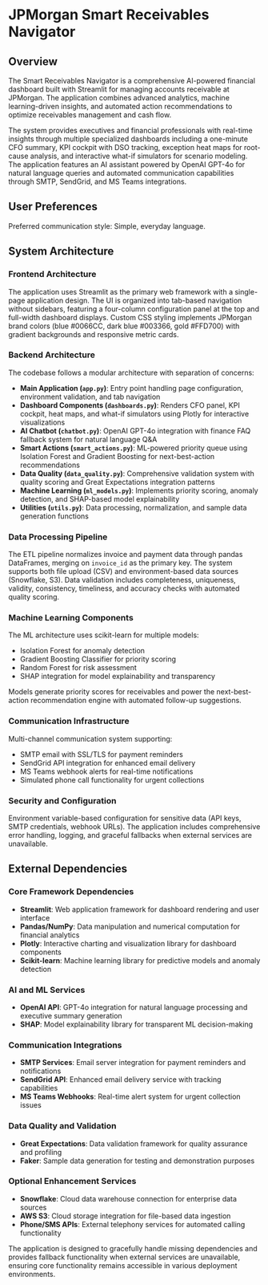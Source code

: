 # JPMorgan Smart Receivables Navigator

## Overview

The Smart Receivables Navigator is a comprehensive AI-powered financial dashboard built with Streamlit for managing accounts receivable at JPMorgan. The application combines advanced analytics, machine learning-driven insights, and automated action recommendations to optimize receivables management and cash flow.

The system provides executives and financial professionals with real-time insights through multiple specialized dashboards including a one-minute CFO summary, KPI cockpit with DSO tracking, exception heat maps for root-cause analysis, and interactive what-if simulators for scenario modeling. The application features an AI assistant powered by OpenAI GPT-4o for natural language queries and automated communication capabilities through SMTP, SendGrid, and MS Teams integrations.

## User Preferences

Preferred communication style: Simple, everyday language.

## System Architecture

### Frontend Architecture
The application uses Streamlit as the primary web framework with a single-page application design. The UI is organized into tab-based navigation without sidebars, featuring a four-column configuration panel at the top and full-width dashboard displays. Custom CSS styling implements JPMorgan brand colors (blue #0066CC, dark blue #003366, gold #FFD700) with gradient backgrounds and responsive metric cards.

### Backend Architecture
The codebase follows a modular architecture with separation of concerns:

- **Main Application (`app.py`)**: Entry point handling page configuration, environment validation, and tab navigation
- **Dashboard Components (`dashboards.py`)**: Renders CFO panel, KPI cockpit, heat maps, and what-if simulators using Plotly for interactive visualizations
- **AI Chatbot (`chatbot.py`)**: OpenAI GPT-4o integration with finance FAQ fallback system for natural language Q&A
- **Smart Actions (`smart_actions.py`)**: ML-powered priority queue using Isolation Forest and Gradient Boosting for next-best-action recommendations
- **Data Quality (`data_quality.py`)**: Comprehensive validation system with quality scoring and Great Expectations integration patterns
- **Machine Learning (`ml_models.py`)**: Implements priority scoring, anomaly detection, and SHAP-based model explainability
- **Utilities (`utils.py`)**: Data processing, normalization, and sample data generation functions

### Data Processing Pipeline
The ETL pipeline normalizes invoice and payment data through pandas DataFrames, merging on `invoice_id` as the primary key. The system supports both file upload (CSV) and environment-based data sources (Snowflake, S3). Data validation includes completeness, uniqueness, validity, consistency, timeliness, and accuracy checks with automated quality scoring.

### Machine Learning Components
The ML architecture uses scikit-learn for multiple models:
- Isolation Forest for anomaly detection
- Gradient Boosting Classifier for priority scoring
- Random Forest for risk assessment
- SHAP integration for model explainability and transparency

Models generate priority scores for receivables and power the next-best-action recommendation engine with automated follow-up suggestions.

### Communication Infrastructure
Multi-channel communication system supporting:
- SMTP email with SSL/TLS for payment reminders
- SendGrid API integration for enhanced email delivery
- MS Teams webhook alerts for real-time notifications
- Simulated phone call functionality for urgent collections

### Security and Configuration
Environment variable-based configuration for sensitive data (API keys, SMTP credentials, webhook URLs). The application includes comprehensive error handling, logging, and graceful fallbacks when external services are unavailable.

## External Dependencies

### Core Framework Dependencies
- **Streamlit**: Web application framework for dashboard rendering and user interface
- **Pandas/NumPy**: Data manipulation and numerical computation for financial analytics
- **Plotly**: Interactive charting and visualization library for dashboard components
- **Scikit-learn**: Machine learning library for predictive models and anomaly detection

### AI and ML Services
- **OpenAI API**: GPT-4o integration for natural language processing and executive summary generation
- **SHAP**: Model explainability library for transparent ML decision-making

### Communication Integrations
- **SMTP Services**: Email server integration for payment reminders and notifications
- **SendGrid API**: Enhanced email delivery service with tracking capabilities
- **MS Teams Webhooks**: Real-time alert system for urgent collection issues

### Data Quality and Validation
- **Great Expectations**: Data validation framework for quality assurance and profiling
- **Faker**: Sample data generation for testing and demonstration purposes

### Optional Enhancement Services
- **Snowflake**: Cloud data warehouse connection for enterprise data sources
- **AWS S3**: Cloud storage integration for file-based data ingestion
- **Phone/SMS APIs**: External telephony services for automated calling functionality

The application is designed to gracefully handle missing dependencies and provides fallback functionality when external services are unavailable, ensuring core functionality remains accessible in various deployment environments.